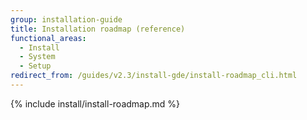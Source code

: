 ```yaml
---
group: installation-guide
title: Installation roadmap (reference)
functional_areas:
  - Install
  - System
  - Setup
redirect_from: /guides/v2.3/install-gde/install-roadmap_cli.html
---
```


{% include install/install-roadmap.md %}

